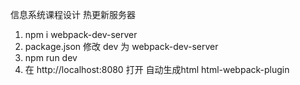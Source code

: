 信息系统课程设计
热更新服务器  
1. npm i webpack-dev-server
2. package.json 修改 dev 为 webpack-dev-server
3. npm run dev
4. 在 http://localhost:8080 打开
自动生成html  html-webpack-plugin
